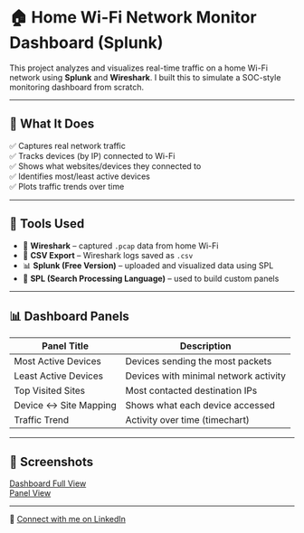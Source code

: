 # 🏠 Home Wi-Fi Network Monitor Dashboard (Splunk)

This project analyzes and visualizes real-time traffic on a home Wi-Fi network using **Splunk** and **Wireshark**. I built this to simulate a SOC-style monitoring dashboard from scratch.

---

## 📌 What It Does

✅ Captures real network traffic  
✅ Tracks devices (by IP) connected to Wi-Fi  
✅ Shows what websites/devices they connected to  
✅ Identifies most/least active devices  
✅ Plots traffic trends over time

---

## 🔧 Tools Used

- 📡 **Wireshark** – captured `.pcap` data from home Wi-Fi
- 🔄 **CSV Export** – Wireshark logs saved as `.csv`
- 📊 **Splunk (Free Version)** – uploaded and visualized data using SPL
- 🧠 **SPL (Search Processing Language)** – used to build custom panels

---

## 📊 Dashboard Panels

| Panel Title               | Description                           |
|---------------------------|----------------------------------------|
| Most Active Devices       | Devices sending the most packets       |
| Least Active Devices      | Devices with minimal network activity  |
| Top Visited Sites         | Most contacted destination IPs         |
| Device ↔ Site Mapping     | Shows what each device accessed        |
| Traffic Trend             | Activity over time (timechart)         |

---

## 📸 Screenshots
[Dashboard Full View](Screenshot-1.png)  
[Panel View](Screenshot-3.png)

---


📌 [Connect with me on LinkedIn](https://www.linkedin.com/in/mvasamsetti/)
